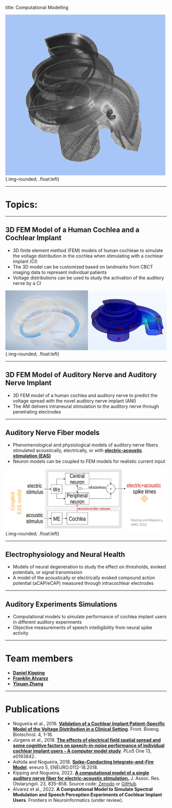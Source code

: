 title: Computational Modelling

![Logo_modelling](logo_modelling_new.png){.img-rounded; .float:left}  

---

# Topics:

---

##  3D FEM Model of a Human Cochlea and a Cochlear Implant
- 3D finite element method (FEM) models of human cochleae to simulate the voltage distribution in the cochlea when stimulating with a cochlear implant (CI)
- The 3D model can be customized based on landmarks from CBCT imaging data to represent individual patients
- Voltage distributions can be used to study the activation of the auditory nerve by a CI   

![Image of 3D FEM Model](modelling_FEM.png){.img-rounded; .float:left}  

---

##  3D FEM Model of Auditory Nerve and Auditory Nerve Implant
- 3D FEM model of a human cochlea and auditory nerve to predict the voltage spread with the novel auditory nerve implant (ANI)
- The ANI delivers intraneural stimulation to the auditory nerve through penetrating electrodes   

---

## Auditory Nerve Fiber models
- Phenomenological and physiological models of auditory nerve fibers stimulated acoustically, electrically, or with **[electric-acoustic stimulation (EAS)](https://vianna.de/01_workgroups/nogueira/research/eas.html)**
- Neuron models can be coupled to FEM models for realistic current input

![Image of auditory nerve fiber model for EAS](modelling_EAS.png){.img-rounded; .float:left} 

---

## Electrophysiology and Neural Health
- Models of neural degeneration to study the effect on thresholds, evoked potentials, or signal transmission 
- A model of the acoustically or electrically evoked compound action potential (aCAP/eCAP) measured through intracochlear electrodes  

---

## Auditory Experiments Simulations
- Computational models to simulate performance of cochlea implant users in different auditory experiments
- Objective measurements of speech intelligibility from neural spike activity

---

# Team members
- **[Daniel Kipping](https://vianna.de/01_workgroups/nogueira/staff/daniel.html)**
- **[Franklin Alvarez](https://vianna.de/01_workgroups/nogueira/staff/franklin.html)**
- **[Yixuan Zhang](https://vianna.de/01_workgroups/nogueira/staff/zhang.html)**

---

# Publications
- Nogueira et al., 2016. **[Validation of a Cochlear Implant Patient-Specific Model of the Voltage Distribution in a Clinical Setting](https://doi.org/10.3389/fbioe.2016.00084)**. Front. Bioeng. Biotechnol. 4, 1–16. 
- Jürgens et al., 2018. **[The effects of electrical field spatial spread and some cognitive factors on speech-in-noise performance of individual cochlear implant users - A computer model study](https://doi.org/10.1371/journal.pone.0193842)**. PLoS One 13, e0193842. 
- Ashida and Nogueira, 2018. **[Spike-Conducting Integrate-and-Fire Model](https://doi.org/10.1523/ENEURO.0112-18.2018)**. eneuro 5, ENEURO.0112-18.2018. 
- Kipping and Nogueira, 2022. **[A computational model of a single auditory nerve fiber for electric-acoustic stimulation.](https://doi.org/10.1007/s10162-022-00870-2)** J. Assoc. Res. Otolaryngol. 23, 835-858. Source code: [Zenodo](https://doi.org/10.5281/zenodo.5467990) or [GitHub](https://github.com/APGDHZ/Single-fiber-EAS-model/releases/tag/v1.0.2).
- Alvarez et al., 2022. **A Computational Model to Simulate Spectral Modulation and Speech Perception Experiments of Cochlear Implant Users**. Frontiers in Neuroinformatics (under review).
